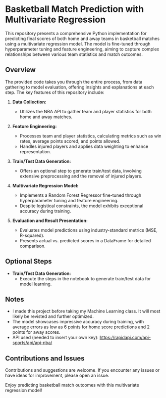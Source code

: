 # Basketball Match Prediction with Multivariate Regression

This repository presents a comprehensive Python implementation for predicting final scores of both home and away teams in basketball matches using a multivariate regression model. The model is fine-tuned through hyperparameter tuning and feature engineering, aiming to capture complex relationships between various team statistics and match outcomes.

## Overview

The provided code takes you through the entire process, from data gathering to model evaluation, offering insights and explanations at each step. The key features of this repository include:

1. **Data Collection:**
   - Utilizes the NBA API to gather team and player statistics for both home and away matches.

2. **Feature Engineering:**
   - Processes team and player statistics, calculating metrics such as win rates, average points scored, and points allowed.
   - Handles injured players and applies data weighting to enhance representation.

3. **Train/Test Data Generation:**
   - Offers an optional step to generate train/test data, involving extensive preprocessing and the removal of injured players.

4. **Multivariate Regression Model:**
   - Implements a Random Forest Regressor fine-tuned through hyperparameter tuning and feature engineering.
   - Despite logistical constraints, the model exhibits exceptional accuracy during training.

5. **Evaluation and Result Presentation:**
   - Evaluates model predictions using industry-standard metrics (MSE, R-squared).
   - Presents actual vs. predicted scores in a DataFrame for detailed comparison.

## Optional Steps

- **Train/Test Data Generation:**
   - Execute the steps in the notebook to generate train/test data for model learning.

## Notes

- I made this project before taking my Machine Learning class. It will most likely be revisted and further optimized.
- The model showcases impressive accuracy during training, with average errors as low as 6 points for home score predictions and 2 points for away scores.
- API used (needed to insert your own key): https://rapidapi.com/api-sports/api/api-nba/

## Contributions and Issues

Contributions and suggestions are welcome. If you encounter any issues or have ideas for improvement, please open an issue.

Enjoy predicting basketball match outcomes with this multivariate regression model!
